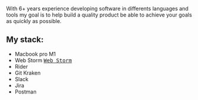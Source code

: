 
With 6+ years experience developing software in differents languages and tools my goal is to help build a quality product 
be able to achieve your goals as quickly as possible.

## My stack: 

- Macbook pro M1
- Web Storm <kbd>[Web Storm](#the-url)</kbd>
- Rider 
- Git Kraken
- Slack 
- Jira 
- Postman 

